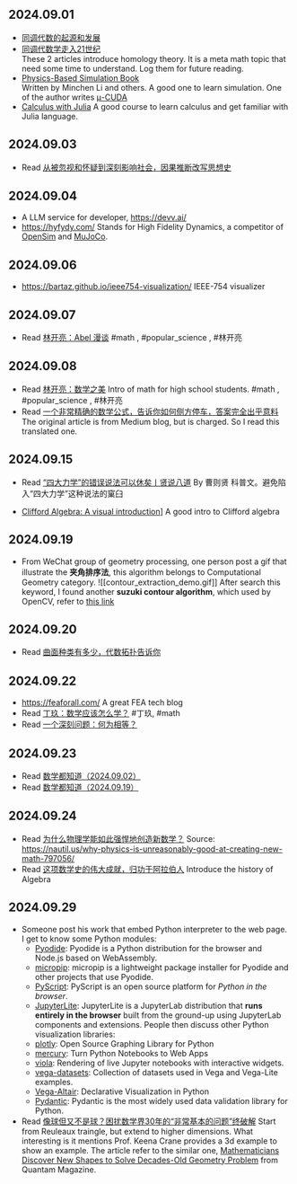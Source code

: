 ## 2024.09.01

- [同调代数的起源和发展](https://mp.weixin.qq.com/s?__biz=Mzg2MTUyODU2NA==&mid=2247582977&idx=1&sn=7dff0b6f375b2aca369742f049d62909&chksm=ce160d9af961848c9b3658f4b98fdfdd06834a4a8fca95cf076bb862f84dd142702484fc2446&scene=21#wechat_redirect)
- [同调代数学走入21世纪](https://mp.weixin.qq.com/s/X_JzHxVSUUb7JXFuzWRvwQ)  
  These 2 articles introduce homology theory. It is a meta math topic that need some time to understand. Log them for future reading.
- [Physics-Based Simulation Book](https://phys-sim-book.github.io/)  
  Written by Minchen Li and others. A good one to learn simulation.
  One of the author writes [μ-CUDA](https://mugdxy.github.io/muda-doc/)
- [Calculus with Julia](https://jverzani.github.io/CalculusWithJuliaNotes.jl/)
  A good course to learn calculus and get familiar with Julia language.

## 2024.09.03
- Read [从被忽视和怀疑到深刻影响社会，因果推断改写思想史](https://mp.weixin.qq.com/s/C7moj1B3PHLabtrdsS67UQ)

## 2024.09.04
- A LLM service for developer, https://devv.ai/
- https://hyfydy.com/
  Stands for High Fidelity Dynamics, a competitor of [OpenSim](https://opensim.stanford.edu/) and [MuJoCo](https://mujoco.org/).

## 2024.09.06
- https://bartaz.github.io/ieee754-visualization/
  IEEE-754 visualizer

## 2024.09.07
- Read [林开亮：Abel 漫谈](https://mp.weixin.qq.com/s/9KEeyKUgqBRQdszzOIlRZQ?poc_token=HEJf3WajoKcQrTY_1ITaI7n2nnWZAm9SsqAx3fgt)
  #math , #popular_science , #林开亮 

## 2024.09.08
- Read [林开亮：数学之美](https://mp.weixin.qq.com/s/aeRy19-YTK80RKKBLx_R9Q)
  Intro of math for high school students.
  #math , #popular_science , #林开亮 
- Read [一个非常精确的数学公式，告诉你如何侧方停车，答案完全出乎意料](https://mp.weixin.qq.com/s/IeyjirVyNOVg_XbhjKfnxQ)
  The original article is from Medium blog, but is charged. So I read this translated one.

## 2024.09.15
- Read [“四大力学”的错误说法可以休矣丨贤说八道](https://mp.weixin.qq.com/s/_0HIIdY4OPGaKa9sq0wdQw)
  By 曹则贤
  科普文。避免陷入“四大力学”这种说法的窠臼
  
- [Clifford Algebra: A visual introduction](https://slehar.wordpress.com/2014/03/18/clifford-algebra-a-visual-introduction/)]
  A good intro to Clifford algebra

## 2024.09.19
- From WeChat group of geometry processing, one person post a gif that illustrate the
**夹角排序法**, this algorithm belongs to Computational Geometry category.
![[contour_extraction_demo.gif]]
After search this keyword, I found another **suzuki contour algorithm**, which used by OpenCV, refer to [this link](https://stackoverflow.com/questions/10427474/what-is-the-algorithm-that-opencv-uses-for-finding-contours)

## 2024.09.20
- Read [曲面种类有多少，代数拓扑告诉你](https://mp.weixin.qq.com/s/dDTjFcpyMorfT7Hh-vR2vQ)

## 2024.09.22
- https://feaforall.com/
  A great FEA tech blog
- Read [丁玖：数学应该怎么学？](https://zhuanlan.zhihu.com/p/62436718)
  #丁玖, #math 
- Read [一个深刻问题：何为相等？](https://mp.weixin.qq.com/s/QQG4FG_XbW-rZ3BJjT2TqA)

## 2024.09.23
- Read [数学都知道（2024.09.02）](https://mp.weixin.qq.com/s/ZhyhElQcO780NcbjSXNUew)
- Read [数学都知道（2024.09.19）](https://mp.weixin.qq.com/s/SBqHcCURrypwe1QwdTfz9w)

## 2024.09.24
- Read [为什么物理学能如此强悍地创造新数学？](https://mp.weixin.qq.com/s/-npkusdogEC6F6qq_gHwAg)
  Source: https://nautil.us/why-physics-is-unreasonably-good-at-creating-new-math-797056/
- Read [这项数学史的伟大成就，归功于阿拉伯人](https://mp.weixin.qq.com/s/quMSYOiiKV-RO93ak80lCg)
  Introduce the history of Algebra
## 2024.09.29
- Someone post his work that embed Python interpreter to the web page. I get to know some Python modules:
	- [Pyodide](https://pyodide.org/en/stable/): Pyodide is a Python distribution for the browser and Node.js based on WebAssembly.
	- [micropip](https://micropip.pyodide.org/en/stable/): micropip is a lightweight package installer for Pyodide and other projects that use Pyodide.
	- [PyScript](https://pyscript.net/): PyScript is an open source platform for _Python in the browser_.
	- [JupyterLite](https://jupyter.org/try-jupyter/lab/): JupyterLite is a JupyterLab distribution that **runs entirely in the browser** built from the ground-up using JupyterLab components and extensions.
  People then discuss other Python visualization libraries:
    - [plotly](https://plotly.com/python/): Open Source Graphing Library for Python
	- [mercury](https://runmercury.com/): Turn Python Notebooks  to Web Apps
	- [viola](https://github.com/voila-dashboards/voila): Rendering of live Jupyter notebooks with interactive widgets.
	- [vega-datasets](https://github.com/vega/vega-datasets?tab=readme-ov-file): Collection of datasets used in Vega and Vega-Lite examples.
	- [Vega-Altair](https://altair-viz.github.io/): Declarative Visualization in Python
	- [Pydantic](https://docs.pydantic.dev/latest/): Pydantic is the most widely used data validation library for Python.
- Read [像球但又不是球？困扰数学界30年的“非常基本的问题”终破解](https://mp.weixin.qq.com/s/FyhiFTTTkBJ0Ass_9IKUzA)
  Start from Reuleaux traingle, but extend to higher dimensions.
  What interesting is it mentions Prof. Keena Crane provides a 3d example to show an example.
  The article refer to the similar one, [Mathematicians Discover New Shapes to Solve Decades-Old Geometry Problem](https://www.quantamagazine.org/mathematicians-discover-new-shapes-to-solve-decades-old-geometry-problem-20240920/) from Quantam Magazine.

